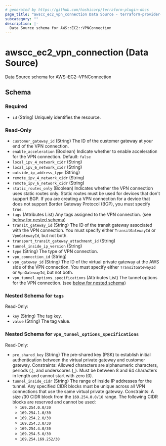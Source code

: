 ```yaml
---
# generated by https://github.com/hashicorp/terraform-plugin-docs
page_title: "awscc_ec2_vpn_connection Data Source - terraform-provider-awscc"
subcategory: ""
description: |-
  Data Source schema for AWS::EC2::VPNConnection
---
```


# awscc_ec2_vpn_connection (Data Source)

Data Source schema for AWS::EC2::VPNConnection



<!-- schema generated by tfplugindocs -->
## Schema

### Required

- `id` (String) Uniquely identifies the resource.

### Read-Only

- `customer_gateway_id` (String) The ID of the customer gateway at your end of the VPN connection.
- `enable_acceleration` (Boolean) Indicate whether to enable acceleration for the VPN connection.
 Default: ``false``
- `local_ipv_4_network_cidr` (String)
- `local_ipv_6_network_cidr` (String)
- `outside_ip_address_type` (String)
- `remote_ipv_4_network_cidr` (String)
- `remote_ipv_6_network_cidr` (String)
- `static_routes_only` (Boolean) Indicates whether the VPN connection uses static routes only. Static routes must be used for devices that don't support BGP.
 If you are creating a VPN connection for a device that does not support Border Gateway Protocol (BGP), you must specify ``true``.
- `tags` (Attributes List) Any tags assigned to the VPN connection. (see [below for nested schema](#nestedatt--tags))
- `transit_gateway_id` (String) The ID of the transit gateway associated with the VPN connection.
 You must specify either ``TransitGatewayId`` or ``VpnGatewayId``, but not both.
- `transport_transit_gateway_attachment_id` (String)
- `tunnel_inside_ip_version` (String)
- `type` (String) The type of VPN connection.
- `vpn_connection_id` (String)
- `vpn_gateway_id` (String) The ID of the virtual private gateway at the AWS side of the VPN connection.
 You must specify either ``TransitGatewayId`` or ``VpnGatewayId``, but not both.
- `vpn_tunnel_options_specifications` (Attributes List) The tunnel options for the VPN connection. (see [below for nested schema](#nestedatt--vpn_tunnel_options_specifications))

<a id="nestedatt--tags"></a>
### Nested Schema for `tags`

Read-Only:

- `key` (String) The tag key.
- `value` (String) The tag value.


<a id="nestedatt--vpn_tunnel_options_specifications"></a>
### Nested Schema for `vpn_tunnel_options_specifications`

Read-Only:

- `pre_shared_key` (String) The pre-shared key (PSK) to establish initial authentication between the virtual private gateway and customer gateway.
 Constraints: Allowed characters are alphanumeric characters, periods (.), and underscores (_). Must be between 8 and 64 characters in length and cannot start with zero (0).
- `tunnel_inside_cidr` (String) The range of inside IP addresses for the tunnel. Any specified CIDR blocks must be unique across all VPN connections that use the same virtual private gateway. 
 Constraints: A size /30 CIDR block from the ``169.254.0.0/16`` range. The following CIDR blocks are reserved and cannot be used:
  +   ``169.254.0.0/30`` 
  +   ``169.254.1.0/30`` 
  +   ``169.254.2.0/30`` 
  +   ``169.254.3.0/30`` 
  +   ``169.254.4.0/30`` 
  +   ``169.254.5.0/30`` 
  +   ``169.254.169.252/30``

